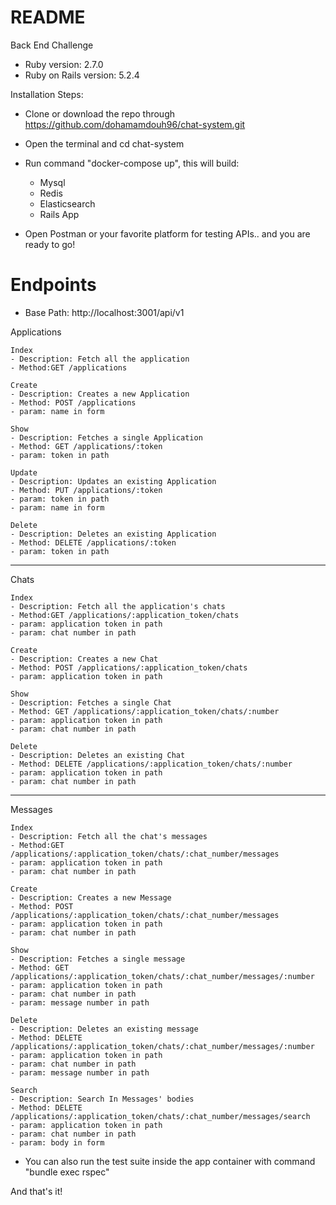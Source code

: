 # README

Back End Challenge

* Ruby version: 2.7.0
* Ruby on Rails version: 5.2.4

Installation Steps: 

* Clone or download the repo through https://github.com/dohamamdouh96/chat-system.git
* Open the terminal and cd chat-system
* Run command "docker-compose up", this will build:  
  - Mysql
  - Redis
  - Elasticsearch
  - Rails App

* Open Postman or your favorite platform for testing APIs.. and you are ready to go!

# Endpoints 
  - Base Path: http://localhost:3001/api/v1

  Applications 
  
    Index
    - Description: Fetch all the application
    - Method:GET /applications
    
    Create 
    - Description: Creates a new Application
    - Method: POST /applications
    - param: name in form 
    
    Show
    - Description: Fetches a single Application
    - Method: GET /applications/:token
    - param: token in path 

    Update
    - Description: Updates an existing Application
    - Method: PUT /applications/:token
    - param: token in path
    - param: name in form
    
    Delete
    - Description: Deletes an existing Application
    - Method: DELETE /applications/:token
    - param: token in path

***********************************************************

 Chats 
    
    Index
    - Description: Fetch all the application's chats
    - Method:GET /applications/:application_token/chats
    - param: application token in path
    - param: chat number in path
    
    Create
    - Description: Creates a new Chat
    - Method: POST /applications/:application_token/chats
    - param: application token in path 
    
    Show
    - Description: Fetches a single Chat
    - Method: GET /applications/:application_token/chats/:number
    - param: application token in path
    - param: chat number in path

    Delete
    - Description: Deletes an existing Chat
    - Method: DELETE /applications/:application_token/chats/:number
    - param: application token in path
    - param: chat number in path


***********************************************************

 Messages 
    
    Index
    - Description: Fetch all the chat's messages
    - Method:GET /applications/:application_token/chats/:chat_number/messages
    - param: application token in path
    - param: chat number in path
    
    Create
    - Description: Creates a new Message
    - Method: POST /applications/:application_token/chats/:chat_number/messages
    - param: application token in path
    - param: chat number in path
    
    Show
    - Description: Fetches a single message
    - Method: GET /applications/:application_token/chats/:chat_number/messages/:number
    - param: application token in path
    - param: chat number in path
    - param: message number in path

    Delete
    - Description: Deletes an existing message
    - Method: DELETE /applications/:application_token/chats/:chat_number/messages/:number
    - param: application token in path
    - param: chat number in path
    - param: message number in path
    
    Search
    - Description: Search In Messages' bodies
    - Method: DELETE /applications/:application_token/chats/:chat_number/messages/search
    - param: application token in path
    - param: chat number in path
    - param: body in form

* You can also run the test suite inside the app container with command "bundle exec rspec"

And that's it!
